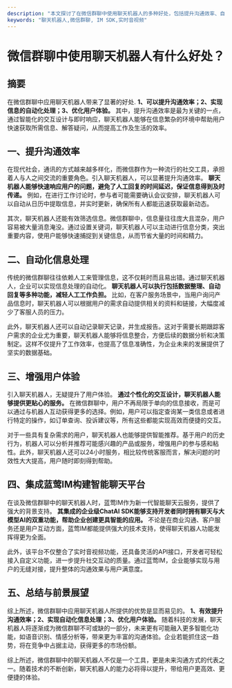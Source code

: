 ```yaml
---
description: "本文探讨了在微信群聊中使用聊天机器人的多种好处，包括提升沟通效率、自动化信息处理、增强用户体验等，适合企业和个人用户参考。"
keywords: "聊天机器人,微信群聊, IM SDK,实时音视频"
---
```

# 微信群聊中使用聊天机器人有什么好处？

## 摘要

在微信群聊中应用聊天机器人带来了显著的好处. **1、可以提升沟通效率；2、实现信息的自动化处理；3、优化用户体验。** 其中，提升沟通效率是最为关键的一点，通过智能化的交互设计与即时响应，聊天机器人能够在信息繁杂的环境中帮助用户快速获取所需信息、解答疑问，从而提高工作及生活的效率。

## 一、提升沟通效率

在现代社会，通讯的方式越来越多样化，而微信群作为一种流行的社交工具，承担着人与人之间交流的重要角色。引入聊天机器人，可以显著提升沟通效率。 **聊天机器人能够快速响应用户的问题，避免了人工回复的时间延迟，保证信息得到及时传递。** 例如，在进行工作讨论时，参与者可能需要确认会议安排，聊天机器人可以自动从日历中提取信息，并实时更新，确保所有人都能迅速获取最新动态。

其次，聊天机器人还能有效筛选信息。微信群聊中，信息量往往庞大且混杂，用户容易被大量消息淹没。通过设置关键词，聊天机器人可以主动进行信息分类，突出重要内容，使用户能够快速捕捉到关键信息，从而节省大量的时间和精力。

## 二、自动化信息处理

传统的微信群聊往往依赖人工来管理信息，这不仅耗时而且易出错。通过聊天机器人，企业可以实现信息处理的自动化。 **聊天机器人可以执行包括数据整理、自动回复等多种功能，减轻人工工作负担。** 比如，在客户服务场景中，当用户询问产品信息时，聊天机器人可以根据用户的需求自动提供相关的资料和链接，大幅度减少了客服人员的压力。

此外，聊天机器人还可以自动记录聊天记录，并生成报告。这对于需要长期跟踪客户需求的企业尤为重要，聊天机器人能够将信息整合，方便后续的数据分析和决策制定。这样不仅提升了工作效率，也提高了信息准确性，为企业未来的发展提供了坚实的数据基础。

## 三、增强用户体验

引入聊天机器人，无疑提升了用户体验。 **通过个性化的交互设计，聊天机器人能够提供更贴心的服务。** 在微信群聊中，用户不再局限于单向的信息接收，而是可以通过与机器人互动获得更多的选择。例如，用户可以指定查询某一类信息或者进行特定的操作，如订单查询、投诉建议等，所有这些都能实现高效而便捷的交互。

对于一些具有复杂需求的用户，聊天机器人也能够提供智能推荐。基于用户的历史行为，机器人可以分析并推荐可能感兴趣的产品或服务，增强用户的参与感和粘性。此外，聊天机器人还可以24小时服务，相比较传统客服而言，解决问题的时效性大大提高，用户随时即刻得到帮助。

## 四、集成蓝莺IM构建智能聊天平台

在谈及微信群聊中的聊天机器人时，蓝莺IM作为新一代智能聊天云服务，提供了强大的背景支持。 **其集成的企业级ChatAI SDK能够支持开发者同时拥有聊天与大模型AI的双重功能，帮助企业创建更具智能的应用。** 不论是在商业沟通、客户服务还是用户互动方面，蓝莺IM都能提供强大的技术支持，使得聊天机器人功能发挥得更为全面。

此外，该平台不仅整合了实时音视频功能，还具备灵活的API接口，开发者可轻松接入自定义功能，进一步提升社交互动的质量。通过蓝莺IM，企业能够实现与用户的无缝对接，提升整体的沟通效果与用户满意度。

## 五、总结与前景展望

综上所述，微信群聊中应用聊天机器人所提供的优势是显而易见的。 **1、有效提升沟通效率；2、实现自动化信息处理；3、优化用户体验。** 随着科技的发展，聊天机器人将逐渐成为微信群聊不可或缺的一部分，未来更有可能融入更多智能化功能，如语音识别、情感分析等，带来更为丰富的沟通体验。企业若能抓住这一趋势，将在竞争中占据主动，获得更多的市场份额。

综上所述，微信群聊中的聊天机器人不仅是一个工具，更是未来沟通方式的代表之一。随着技术的不断创新，聊天机器人的能力必将得以提升，带给用户更高效、更便捷的体验。
